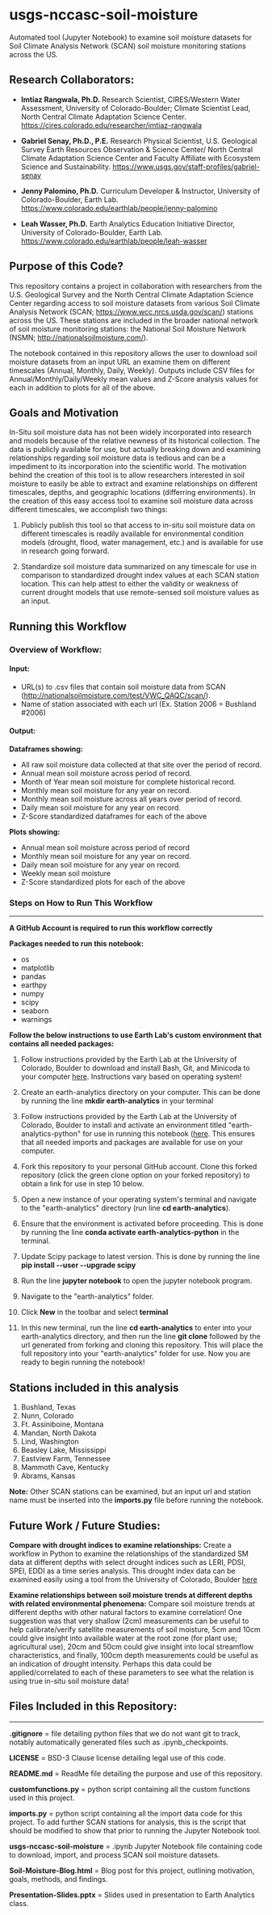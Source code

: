 # usgs-nccasc-soil-moisture
Automated tool (Jupyter Notebook) to examine soil moisture datasets for Soil Climate Analysis Network (SCAN) soil moisture monitoring stations across the US.

## Research Collaborators:
* **Imtiaz Rangwala, Ph.D.** Research Scientist, CIRES/Western Water Assessment, University of Colorado-Boulder; Climate Scientist Lead, North Central Climate Adaptation Science Center.  https://cires.colorado.edu/researcher/imtiaz-rangwala

* **Gabriel Senay, Ph.D., P.E.** Research Physical Scientist, U.S. Geological Survey Earth Resources Observation & Science Center/ North Central Climate Adaptation Science Center and Faculty Affiliate with Ecosystem Science and Sustainability.  https://www.usgs.gov/staff-profiles/gabriel-senay

* **Jenny Palomino, Ph.D.** Curriculum Developer & Instructor, University of Colorado-Boulder, Earth Lab. https://www.colorado.edu/earthlab/people/jenny-palomino

* **Leah Wasser, Ph.D.** Earth Analytics Education Initiative Director, University of Colorado-Boulder, Earth Lab. https://www.colorado.edu/earthlab/people/leah-wasser

## Purpose of this Code?
This repository contains a project in collaboration with researchers from the U.S. Geological Survey and the North Central Climate Adaptation Science Center regarding access to soil moisture datasets from various Soil Climate Analysis Network (SCAN; https://www.wcc.nrcs.usda.gov/scan/) stations across the US.  These stations are included in the broader national network of soil moisture monitoring stations: the National Soil Moisture Network (NSMN; http://nationalsoilmoisture.com/).

The notebook contained in this repository allows the user to download soil moisture datasets from an input URL an examine them on different timescales (Annual, Monthly, Daily, Weekly).  Outputs include CSV files for Annual/Monthly/Daily/Weekly mean values and Z-Score analysis values for each in addition to plots for all of the above.

## Goals and Motivation
In-Situ soil moisture data has not been widely incorporated into research and models because of the relative newness of its historical collection.  The data is publicly available for use, but actually breaking down and examining relationships regarding soil moisture data is tedious and can be a impediment to its incorporation into the scientific world.  The motivation behind the creation of this tool is to allow researchers interested in soil moisture to easily be able to extract and examine relationships on different timescales, depths, and geographic locations (differring environments).  In the creation of this easy access tool to examine soil moisture data across different timescales, we accomplish two things:

1) Publicly publish this tool so that access to in-situ soil moisture data on different timescales is readily available for environmental condition models (drought, flood, water management, etc.) and is available for use in research going forward.

2) Standardize soil moisture data summarized on any timescale for use in comparison to standardized drought index values at each SCAN station location.  This can help attest to either the validity or weakness of current drought models that use remote-sensed soil moisture values as an input.

## Running this Workflow

### Overview of Workflow:
#### Input: 
* URL(s) to .csv files that contain soil moisture data from SCAN (http://nationalsoilmoisture.com/test/VWC_QAQC/scan/).
* Name of station associated with each url (Ex. Station 2006 = Bushland #2006)

#### Output:
**Dataframes showing:**
* All raw soil moisture data collected at that site over the period of record.
* Annual mean soil moisture across period of record.
* Month of Year mean soil moisture for complete historical record.
* Monthly mean soil moisture for any year on record.
* Monthly mean soil moisture across all years over period of record.
* Daily mean soil moisture for any year on record.
* Z-Score standardized dataframes for each of the above

**Plots showing:**
* Annual mean soil moisture across period of record
* Monthly mean soil moisture for any year on record.
* Daily mean soil moisture for any year on record.
* Weekly mean soil moisture
* Z-Score standardized plots for each of the above

### Steps on How to Run This Workflow
___
**A GitHub Account is required to run this workflow correctly**

**Packages needed to run this notebook:**
* os
* matplotlib
* pandas
* earthpy
* numpy
* scipy
* seaborn
* warnings

**Follow the below instructions to use Earth Lab's custom environment that contains all needed packages:**

1. Follow instructions provided by the Earth Lab at the University of Colorado, Boulder to download and install Bash, Git, and Minicoda to your computer <a href="https://www.earthdatascience.org/workshops/setup-earth-analytics-python/setup-git-bash-conda/" target="_blank">here</a>.  Instructions vary based on operating system!

2. Create an earth-analytics directory on your computer.  This can be done by running the line **mkdir earth-analytics** in your terminal

3. Follow instructions provided by the Earth Lab at the University of Colorado, Boulder to install and activate an environment titled "earth-analytics-python" for use in running this notebook (<a href="https://www.earthdatascience.org/workshops/setup-earth-analytics-python/setup-python-conda-earth-analytics-environment/" target="_blank">here</a>.  This ensures that all needed imports and packages are available for use on your computer.

4. Fork this repository to your personal GitHub account.  Clone this forked repository (click the green clone option on your forked repository) to obtain a link for use in step 10 below.

8. Open a new instance of your operating system's terminal and navigate to the "earth-analytics" directory (run line **cd earth-analytics**).

5. Ensure that the environment is activated before proceeding.  This is done by running the line **conda activate earth-analytics-python** in the terminal.

6. Update Scipy package to latest version.  This is done by running the line **pip install --user --upgrade scipy**

7. Run the line **jupyter notebook** to open the jupyter notebook program.

8. Navigate to the "earth-analytics" folder.

9. Click **New** in the toolbar and select **terminal**

10. In this new terminal, run the line **cd earth-analytics** to enter into your earth-analytics directory, and then run the line **git clone** followed by the url generated from forking and cloning this repository.  This will place the full repository into your "earth-analytics" folder for use.  Now you are ready to begin running the notebook!

## Stations included in this analysis

1. Bushland, Texas
2. Nunn, Colorado
3. Ft. Assiniboine, Montana
4. Mandan, North Dakota
5. Lind, Washington
6. Beasley Lake, Mississippi
7. Eastview Farm, Tennessee
8. Mammoth Cave, Kentucky
9. Abrams, Kansas

**Note:** Other SCAN stations can be examined, but an input url and station name must be inserted into the **imports.py** file before running the notebook.

## Future Work / Future Studies:

**Compare with drought indices to examine relationships:** Create a workflow in Python to examine the relationships of the standardized SM data at different depths with select drought indices such as LERI, PDSI, SPEI, EDDI as a time series analysis.  This drought index data can be examined easily using a tool from the University of Colorado, Boulder <a href="https://droughtindexportal.colorado.edu/" target="_blank">here</a>

**Examine relationships between soil moisture trends at different depths with related environmental phenomena:** Compare soil moisture trends at different depths with other natural factors to examine correlation!  One suggestion was that very shallow (2cm) measurements can be useful to help calibrate/verify satellite measurements of soil moisture, 5cm and 10cm could give insight into available water at the root zone (for plant use; agricultural use), 20cm and 50cm could give insight into local streamflow characteristics, and finally, 100cm depth measurements could be useful as an indication of drought intensity.  Perhaps this data could be applied/correlated to each of these parameters to see what the relation is using true in-situ soil moisture data!

## Files Included in this Repository:
___
**.gitignore** = file detailing python files that we do not want git to track, notably automatically generated files such as .ipynb_checkpoints.

**LICENSE** = BSD-3 Clause license detailing legal use of this code.

**README.md** = ReadMe file detailing the purpose and use of this repository.

**customfunctions.py** = python script containing all the custom functions used in this project.

**imports.py** = python script containing all the import data code for this project.  To add further SCAN stations for analysis, this is the script that should be modified to show that prior to running the Jupyter Notebook tool.

**usgs-nccasc-soil-moisture** = .ipynb Jupyter Notebook file containing code to download, import, and process SCAN soil moisture datasets.

**Soil-Moisture-Blog.html** = Blog post for this project, outlining motivation, goals, methods, and findings.

**Presentation-Slides.pptx** = Slides used in presentation to Earth Analytics class.
